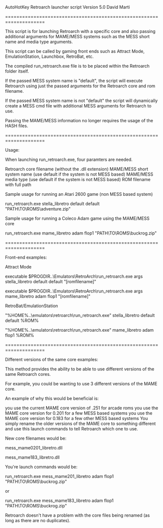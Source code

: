 AutoHotKey Retroarch launcher script
Version 5.0
David Marti

====================================================================

This script is for launching Retroarch with a specific core and also
passing additional arguments for MAME/MESS systems such as the MESS 
short name and media type arguments.

This script can be called by gaming front ends such as Attract Mode,
EmulationStation, Launchbox, RetroBat, etc.

The compiled run_retroarch.exe file is to be placed within the Retroarch
folder itself.

If the passed MESS system name is "default", the script will execute Retroarch
using just the passed arguments for the Retroarch core and rom filename.

If the passed MESS system name is not "default" the script will dynamically 
create a MESS cmd file with additional MESS arguments for Retroarch to use.

Passing the MAME/MESS information no longer requires the usage of the HASH files.

====================================================================

Usage:

When launching run_retroarch.exe, four paramters are needed.

Retroarch core filename (without the .dll extension)
MAME/MESS short system name (use default if the system is not MESS based)
MAME/MESS media type (use default if the system is not MESS based)
ROM filename with full path

Sample usage for running an Atari 2600 game (non MESS based system)

run_retroarch.exe stella_libretro default default "PATH\TO\ROMS\adventure.zip"

Sample usage for running a Coleco Adam game using the MAME/MESS core

run_retroarch.exe mame_libretro adam flop1 "PATH\TO\ROMS\buckrog.zip"

====================================================================

Front-end examples:

Attract Mode

executable        $PROGDIR\..\Emulators\RetroArch\run_retroarch.exe
args              stella_libretro default default "[romfilename]"

executable        $PROGDIR\..\Emulators\RetroArch\run_retroarch.exe
args              mame_libretro adam flop1 "[romfilename]"



RetroBat/EmulationStation

<command>"%HOME%\..\emulators\retroarch\run_retroarch.exe" stella_libretro default default %ROM%</command>

<command>"%HOME%\..\emulators\retroarch\run_retroarch.exe" mame_libretro adam flop1 %ROM%</command>


====================================================================

Different versions of the same core examples:

This method provides the ability to be able to use different versions of the same Retroarch cores.

For example, you could be wanting to use 3 different versions of the MAME core.

An example of why this would be beneficial is:

you use the current MAME core version of .251 for arcade roms
you use the MAME core version for 0.201 for a few MESS based systems
you use the MAME core version for 0.183 for a few other MESS based systems
You simply rename the older versions of the MAME core to something different and use this launch commands to tell Retroarch which one to use.

New core filenames would be:

mess_mame0201_libretro.dll

mess_mame183_libretro.dll

You're launch commands would be:

run_retroarch.exe mess_mame201_libretro adam flop1 "PATH\TO\ROMS\buckrog.zip"

or

run_retroarch.exe mess_mame183_libretro adam flop1 "PATH\TO\ROMS\buckrog.zip"

Retroarch doesn't have a problem with the core files being renamed (as long as there are no duplicates).









